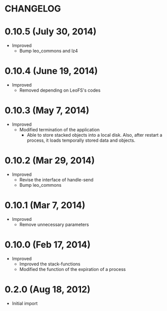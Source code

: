 CHANGELOG
=========

0.10.5 (July 30, 2014)
======================

* Improved
    * Bump leo_commons and lz4


0.10.4 (June 19, 2014)
======================

* Improved
    * Removed depending on LeoFS's codes


0.10.3 (May 7, 2014)
=====================

* Improved
    * Modified termination of the application
        * Able to store stacked objects into a local disk. Also, after restart a process, it loads temporally stored data and objects.


0.10.2 (Mar 29, 2014)
=====================

* Improved
    * Revise the interface of handle-send
    * Bump leo_commons


0.10.1 (Mar 7, 2014)
=====================

* Improved
    * Remove unnecessary parameters


0.10.0 (Feb 17, 2014)
=====================

* Improved
    * Improved the stack-functions
    * Modified the function of the expiration of a process


0.2.0 (Aug 18, 2012)
=====================

* Initial import


